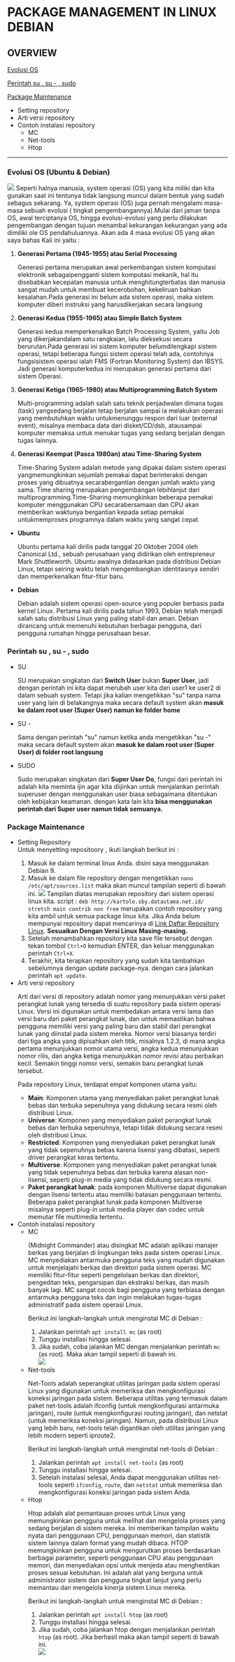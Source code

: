 # PACKAGE MANAGEMENT IN LINUX DEBIAN 
## OVERVIEW
[Evolusi OS](#evolusi-os-ubuntu--debian)

[Perintah su . su - , sudo](#perintah-su--su----sudo)

[Package Maintenance](#package-maintenance)

* Setting repository
* Arti versi repository
* Contoh instalasi repository
  * MC
  * Net-tools
  * Htop

<hr>


### Evolusi OS (Ubuntu & Debian)
<img src="image/evolusi%20os.jpg">
Seperti halnya manusia, system operasi (OS) yang kita miliki dan kita gunakan saat ini tentunya tidak langsung muncul dalam bentuk yang sudah sebagus sekarang. Ya, system operasi (OS) juga pernah mengalami masa-masa sebuah evolusi ( tingkat pengembangannya).Mulai dari jaman tanpa OS, awal terciptanya OS, hingga evolusi-evolusi yang perlu dilakukan pengembangan dengan tujuan menambal kekurangan kekurangan yang ada dimiliki ole OS pendahuluannya. Akan ada 4 masa evolusi OS yang akan saya bahas Kali ini yaitu :

1. <strong>Generasi Pertama (1945-1955) atau Serial Processing</strong>
   <p>Generasi pertama merupakan awal perkembangan sistem komputasi elektronik sebagaipengganti sistem komputasi mekanik, hal itu disebabkan kecepatan manusia untuk menghitungterbatas dan manusia sangat mudah untuk membuat kecerobohan, kekeliruan bahkan kesalahan.Pada generasi ini belum ada sistem operasi, maka sistem komputer diberi instruksi yang harusdikerjakan secara langsung</p>
2. <strong>Generasi Kedua (1955-1965) atau Simple Batch System</strong>
   <p>Generasi kedua memperkenalkan Batch Processing System, yaitu Job yang dikerjakandalam satu rangkaian, lalu dieksekusi secara berurutan.Pada generasi ini sistem komputer belumdilengkapi sistem operasi,   tetapi  beberapa  fungsi sistem operasi telah ada, contohnya   fungsisistem operasi   ialah  FMS  (Fortran   Monitoring  System)   dan IBSYS.  Jadi   generasi  komputerkedua ini merupakan generasi pertama dari sistem Operasi.</p>
3. <strong>Generasi Ketiga (1965-1980) atau Multiprogramming Batch System</strong>
   <p>Multi-programming adalah   salah   satu   teknik   penjadwalan   dimana   tugas   (task)   yangsedang berjalan tetap berjalan sampai ia melakukan operasi yang membutuhkan waktu untukmenunggu respon dari luar (external event), misalnya membaca data dari disket/CD/dsb, atausampai komputer memaksa untuk menukar tugas yang sedang berjalan dengan tugas lainnya.</p>
4. <strong>Generasi Keempat (Pasca 1980an) atau Time-Sharing System </strong>
   <p>
   Time-Sharing   System adalah metode   yang   dipakai   dalam   sistem   operasi   yangmemungkinkan   sejumlah   pemakai   dapat   berinteraksi   dengan   proses   yang   dibuatnya   secarabergantian   dengan   jumlah   waktu   yang   sama.  Time   sharing   merupakan   pengembangan   lebihlanjut dari multiprogramming.Time-Sharing   memungkinkan  beberapa  pemakai   komputer  menggunakan   CPU   secarabersamaan   dan   CPU   akan   memberikan   waktunya   bergantian   kepada   setiap   pemakai   untukmemproses programnya dalam waktu yang sangat cepat
   </p>
* <strong>Ubuntu</strong>
  <p>Ubuntu pertama kali dirilis pada tanggal 20 Oktober 2004 oleh Canonical Ltd., sebuah perusahaan yang didirikan oleh entrepreneur Mark Shuttleworth. Ubuntu awalnya didasarkan pada distribusi Debian Linux, tetapi seiring waktu telah mengembangkan identitasnya sendiri dan memperkenalkan fitur-fitur baru.</p>
* <strong>Debian</strong>
  <p>
  Debian adalah sistem operasi open-source yang populer berbasis pada kernel Linux. Pertama kali dirilis pada tahun 1993, Debian telah menjadi salah satu distribusi Linux yang paling stabil dan aman. Debian dirancang untuk memenuhi kebutuhan berbagai pengguna, dari pengguna rumahan hingga perusahaan besar.
  </p>



### Perintah su , su - , sudo
* SU
  <p>SU merupakan singkatan dari <strong>Switch User</strong> bukan <strong>Super User</strong>, jadi dengan perintah ini kita dapat merubah user kita dari user1 ke user2 di dalam sebuah system. Tetapi jika kalian mengetikkan "su" tanpa nama user yang lain di belakangnya maka secara default system akan <strong >masuk ke dalam root user (Super User) namun ke folder home</strong></p>
* SU - 
  <p>Sama dengan perintah "su" namun ketika anda mengetikkan "su -" maka secara default system akan <strong >masuk ke dalam root user (Super User) di folder root langsung </strong></p></p>
* SUDO
  <p>Sudo merupakan singkatan dari <strong>Super User Do</strong>, fungsi dari perintah ini adalah kita meminta ijin agar kita diijinkan untuk menjalankan perintah superuser dengan menggunakan user biasa sebagaimana ditentukan oleh kebijakan keamanan. dengan kata lain kita <strong>bisa menggunakan perintah dari Super user namun tidak semuanya.</strong></p>

### Package Maintenance
<ul>
    <li>Setting Repository</li>
    Untuk menyetting repositoory , ikuti langkah berikut ini :
    <ol style="1">
        <li>
            Masuk ke dalam terminal linux Anda. disini saya menggunakan Debian 9.
        </li>
        <li>
            Masuk ke dalam file repository dengan mengetikkan <code>nano /etc/apt/sources.list</code> maka akan muncul tampilan seperti di bawah ini.
            <img src="image/repo.jpg">
            Tampilan diatas merupakan repository dari sistem operasi linux kita. script :
            <code>deb http://kartolo.sby.datautama.net.id/ stretch main contrib non free</code> merupakan contoh repository yang kita ambil untuk semua package linux kita. Jika Anda belum mempunyai repository dapat mencarinya di <a href="https://www.linuxsec.org/p/daftar-repository-lokal-indonesia.html">Link Daftar Repository Linux</a>. <strong>Sesuaikan Dengan Versi Linux Masing-masing.</strong>
        </li>
        <li>
        Setelah menambahkan repository kita save file tersebut dengan tekan tombol <code>Ctrl+O</code> kemudian ENTER, dan keluar menggunakan perintah <code>Ctrl+X</code>.
        </li>
        <li>
        Terakhir, kita terapkan repository yang sudah kita tambahkan sebelumnya dengan update package-nya. dengan cara jalankan perintah <code>apt update</code>.
        </li>
    </ol>
    <li>Arti versi repository</li>
    <p>Arti dari versi di repository adalah nomor yang menunjukkan versi paket perangkat lunak yang tersedia di suatu repository pada sistem operasi Linux. Versi ini digunakan untuk membedakan antara versi lama dan versi baru dari paket perangkat lunak, dan untuk memastikan bahwa pengguna memiliki versi yang paling baru dan stabil dari perangkat lunak yang diinstal pada sistem mereka. Nomor versi biasanya terdiri dari tiga angka yang dipisahkan oleh titik, misalnya 1.2.3, di mana angka pertama menunjukkan nomor utama versi, angka kedua menunjukkan nomor rilis, dan angka ketiga menunjukkan nomor revisi atau perbaikan kecil. Semakin tinggi nomor versi, semakin baru perangkat lunak tersebut.</p>
    <p>Pada repository Linux, terdapat empat komponen utama yaitu:<p>
    <ul>
    <li>
        <strong>Main</strong>: Komponen utama yang menyediakan paket perangkat lunak bebas dan terbuka sepenuhnya yang didukung secara resmi oleh distribusi Linux.
    </li>
    <li>
        <strong>Universe</strong>: Komponen yang menyediakan paket perangkat lunak bebas dan terbuka sepenuhnya, tetapi tidak didukung secara resmi oleh distribusi Linux.
    </li>
    <li>
        <strong>Restricted</strong>: Komponen yang menyediakan paket perangkat lunak yang tidak sepenuhnya bebas karena lisensi yang dibatasi, seperti driver perangkat keras tertentu.
    </li>
    <li>
        <strong>Multiverse</strong>: Komponen yang menyediakan paket perangkat lunak yang tidak sepenuhnya bebas dan terbuka karena alasan non-lisensi, seperti plug-in media yang tidak didukung secara resmi.
    </li>
    <li>
        <strong>Paket perangkat lunak</strong>: pada komponen Multiverse dapat digunakan dengan lisensi tertentu atau memiliki batasan penggunaan tertentu. Beberapa paket perangkat lunak pada komponen Multiverse misalnya seperti plug-in untuk media player dan codec untuk memutar file multimedia tertentu.
    </li>
    </ul>
    <li>Contoh instalasi repository
        <ul>
            <li>MC
                <p>(Midnight Commander) atau disingkat MC adalah aplikasi manajer berkas yang berjalan di lingkungan teks pada sistem operasi Linux. MC menyediakan antarmuka pengguna teks yang mudah digunakan untuk menjelajahi berkas dan direktori pada sistem operasi. MC memiliki fitur-fitur seperti pengelolaan berkas dan direktori, pengeditan teks, pengarsipan dan ekstraksi berkas, dan masih banyak lagi. MC sangat cocok bagi pengguna yang terbiasa dengan antarmuka pengguna teks dan ingin melakukan tugas-tugas administratif pada sistem operasi Linux.</p>
                <p>Berikut ini langkah-langkah untuk menginstal MC di Debian : </p>
                <ol style="1">
                    <li>Jalankan perintah <code>apt install mc</code> (as root)</li>
                    <li>Tunggu installasi hingga selesai.</li>
                    <li>Jika sudah, coba jalankan MC dengan menjalankan perintah <code>mc</code> (as root). Maka akan tampil seperti di bawah ini. <br> <img src="image/mc.jpg"></li>
                </ol>
            </li>
            <li>Net-tools
                <p>Net-Tools adalah seperangkat utilitas jaringan pada sistem operasi Linux yang digunakan untuk memeriksa dan mengkonfigurasi koneksi jaringan pada sistem. Beberapa utilitas yang termasuk dalam paket net-tools adalah ifconfig (untuk mengkonfigurasi antarmuka jaringan), route (untuk mengkonfigurasi routing jaringan), dan netstat (untuk memeriksa koneksi jaringan). Namun, pada distribusi Linux yang lebih baru, net-tools telah digantikan oleh utilitas jaringan yang lebih modern seperti iproute2.</p>
                <p>Berikut ini langkah-langkah untuk menginstal net-tools di Debian : </p>
                <ol style="1">
                    <li>Jalankan perintah <code>apt install net-tools</code> (as root)</li>
                    <li>Tunggu installasi hingga selesai.</li>
                    <li>Setelah instalasi selesai, Anda dapat menggunakan utilitas net-tools seperti <code>ifconfig</code>, <code>route</code>, dan <code>netstat</code> untuk memeriksa dan mengkonfigurasi koneksi jaringan pada sistem Anda.
                </ol>
            </li>
            <li>Htop
            <p>Htop adalah alat pemantauan proses untuk Linux yang memungkinkan pengguna untuk melihat dan mengelola proses yang sedang berjalan di sistem mereka. Ini memberikan tampilan waktu nyata dari penggunaan CPU, penggunaan memori, dan statistik sistem lainnya dalam format yang mudah dibaca. HTOP memungkinkan pengguna untuk mengurutkan proses berdasarkan berbagai parameter, seperti penggunaan CPU atau penggunaan memori, dan menyediakan opsi untuk menjeda atau menghentikan proses sesuai kebutuhan. Ini adalah alat yang berguna untuk administrator sistem dan pengguna tingkat lanjut yang perlu memantau dan mengelola kinerja sistem Linux mereka.</p>
            <p>Berikut ini langkah-langkah untuk menginstal MC di Debian : </p>
                <ol style="1">
                    <li>Jalankan perintah <code>apt install htop</code> (as root)</li>
                    <li>Tunggu installasi hingga selesai.</li>
                    <li>Jika sudah, coba jalankan htop dengan menjalankan perintah <code>htop</code> (as root). Jika berhasil maka akan tampil seperti di bawah ini. <br> <img src="image/htop.jpg"></li>
                </ol>
            </li>
        </ul>
    </li>
</ul>
